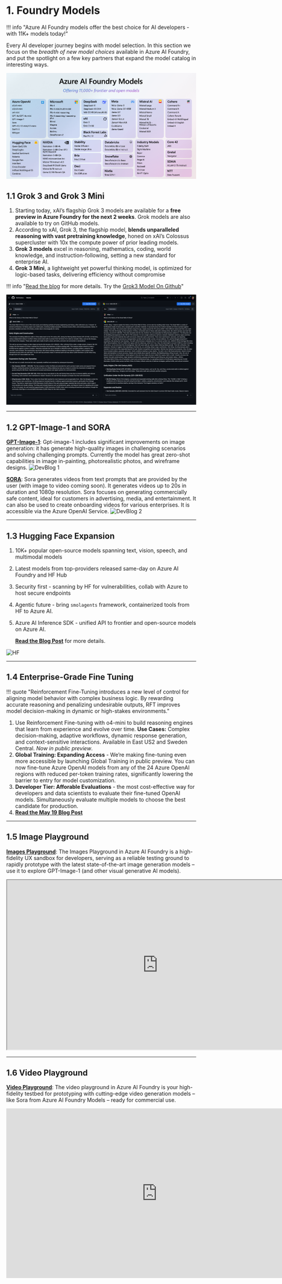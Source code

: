 # 1. Foundry Models

!!! info "Azure AI Foundry models offer the best choice for AI developers - with 11K+ models today!"
    
Every AI developer journey begins with model selection. In this section we focus on the _breadth of new model choices_ available in Azure AI Foundry, and put the spotlight on a few key partners that expand the model catalog in interesting ways.

![Models](./img/Foundry-Models.png)


## 1.1 Grok 3 and Grok 3 Mini


1. Starting today, xAI’s flagship Grok 3 models are available for a **free preview in Azure Foundry for the next 2 weeks**. Grok models are also available to try on GitHub models.
1. According to xAI, Grok 3, the flagship model, **blends unparalleled reasoning with vast pretraining knowledge**, honed on xAI’s Colossus supercluster with 10x the compute power of prior leading models. 
1. **Grok 3 models** excel in reasoning, mathematics, coding, world knowledge, and instruction-following, setting a new standard for enterprise AI. 
1. **Grok 3 Mini**, a lightweight yet powerful thinking model, is optimized for logic-based tasks, delivering efficiency without compromise

!!! info "[Read the blog](https://devblogs.microsoft.com/foundry/announcing-grok-3-and-grok-3-mini-on-azure-ai-foundry/) for more details. Try the [Grok3 Model On Github](https://github.com/marketplace/models/azureml-xai/grok-3-mini/playground?compare_to=MAI-DS-R1)"

![Grok](./img/grok3-on-github.png)


---

## 1.2 GPT-Image-1 and SORA

**[GPT-Image-1](https://ai.azure.com/explore/models/gpt-image-1/version/2025-04-15/registry/azure-openai)**: Gpt-image-1 includes significant improvements on image generation: it has generate high-quality images in challenging scenarios and solving challenging prompts. Currently the model has great zero-shot capabilities in image in-painting, photorealistic photos, and wireframe designs.
![DevBlog 1](https://devblogs.microsoft.com/foundry/wp-content/uploads/sites/89/2025/04/Gaming-1.png)

**[SORA](https://ai.azure.com/explore/models/sora/version/2025-05-02/registry/azure-openai)**: Sora generates videos from text prompts that are provided by the user (with image to video coming soon). It generates videos up to 20s in duration and 1080p resolution. Sora focuses on generating commercially safe content, ideal for customers in advertising, media, and entertainment. It can also be used to create onboarding videos for various enterprises. It is accessible via the Azure OpenAI Service.
![DevBlog 2](https://devblogs.microsoft.com/foundry/wp-content/uploads/sites/89/2025/05/Screenshot-2025-05-28-123335.png)

---

## 1.3 Hugging Face Expansion

1. 10K+ popular open-source models spanning text, vision, speech, and multimodal models
1. Latest models from top-providers released same-day on Azure AI Foundry and HF Hub
1. Security first - scanning by HF for vulnerabilities, collab with Azure to host secure endpoints
1. Agentic future - bring `smolagents` framework, containerized tools from HF to Azure AI.
1. Azure AI Inference SDK - unified API to frontier and open-source models on Azure AI.

    [**Read the Blog Post**](https://devblogs.microsoft.com/foundry/microsoft-and-hugging-face-expand-partnership-to-accelerate-open-source-ai-innovation-on-azure-ai-foundry/) for more details.

![HF](https://devblogs.microsoft.com/foundry/wp-content/uploads/sites/89/2025/05/hf-collection-10k.gif)

---

## 1.4 Enterprise-Grade Fine Tuning

!!! quote "Reinforcement Fine-Tuning introduces a new level of control for aligning model behavior with complex business logic. By rewarding accurate reasoning and penalizing undesirable outputs, RFT improves model decision-making in dynamic or high-stakes environments."

1. Use Reinforcement Fine-tuning with o4-mini to build reasoning engines that learn from experience and evolve over time. **Use Cases:** Complex decision-making, adaptive workflows, dynamic response generation, and context-sensitive interactions. Available in East US2 and Sweden Central. _Now in public preview_.
1. **Global Training: Expanding Access** - We’re making fine-tuning even more accessible by launching Global Training in public preview. You can now fine-tune Azure OpenAI models from any of the 24 Azure OpenAI regions with reduced per-token training rates, significantly lowering the barrier to entry for model customization.
1. **Developer Tier: Afforable Evaluations** - the most cost-effective way for developers and data scientists to evaluate their fine-tuned OpenAI models. Simultaneously evaluate multiple models to choose the best candidate for production.
1. [**Read the May 19 Blog Post**](https://techcommunity.microsoft.com/blog/aiplatformblog/what%E2%80%99s-new-in-azure-ai-foundry-fine-tuning/44138730)

---

## 1.5 Image Playground

**[Images Playground](https://devblogs.microsoft.com/foundry/images-playground-may-2025/)**: The Images Playground in Azure AI Foundry is a high-fidelity UX sandbox for developers, serving as a reliable testing ground to rapidly prototype with the latest state-of-the-art image generation models – use it to explore GPT-Image-1 (and other visual generative AI models).

<iframe width="800" height="450"  src="https://www.youtube.com/embed/btA8njJjLXY" title="Unveiling GPT-image-1: Rising to new heights with image generation in Azure AI Foundry" allowfullscreen></iframe>

---

## 1.6 Video Playground

**[Video Playground](https://devblogs.microsoft.com/foundry/sora-in-video-playground/)**: The video playground in Azure AI Foundry is your high-fidelity testbed for prototyping with cutting-edge video generation models – like Sora from Azure AI Foundry Models – ready for commercial use.

<iframe width="800" height="450" src="https://www.youtube.com/embed/ewbtbhBJ1UU" title="Unlocking your creativity with Sora in Azure AI Foundry" frameborder="0" allowfullscreen></iframe>
